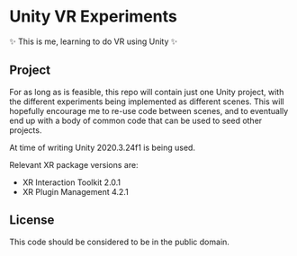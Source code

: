 # Unity VR Experiments

:sparkles: This is me, learning to do VR using Unity :sparkles:

## Project

For as long as is feasible, this repo will contain just one Unity project, with the different experiments being implemented as different scenes. This will hopefully encourage me to re-use code between scenes, and to eventually end up with a body of common code that can be used to seed other projects.

At time of writing  Unity 2020.3.24f1 is being used.

Relevant XR package versions are:

 * XR Interaction Toolkit 2.0.1
 * XR Plugin Management 4.2.1

## License

This code should be considered to be in the public domain.
